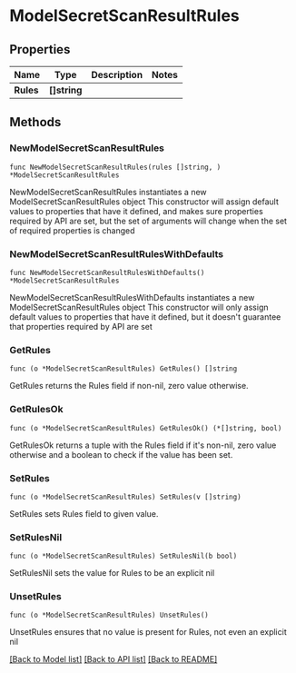 # ModelSecretScanResultRules

## Properties

Name | Type | Description | Notes
------------ | ------------- | ------------- | -------------
**Rules** | **[]string** |  | 

## Methods

### NewModelSecretScanResultRules

`func NewModelSecretScanResultRules(rules []string, ) *ModelSecretScanResultRules`

NewModelSecretScanResultRules instantiates a new ModelSecretScanResultRules object
This constructor will assign default values to properties that have it defined,
and makes sure properties required by API are set, but the set of arguments
will change when the set of required properties is changed

### NewModelSecretScanResultRulesWithDefaults

`func NewModelSecretScanResultRulesWithDefaults() *ModelSecretScanResultRules`

NewModelSecretScanResultRulesWithDefaults instantiates a new ModelSecretScanResultRules object
This constructor will only assign default values to properties that have it defined,
but it doesn't guarantee that properties required by API are set

### GetRules

`func (o *ModelSecretScanResultRules) GetRules() []string`

GetRules returns the Rules field if non-nil, zero value otherwise.

### GetRulesOk

`func (o *ModelSecretScanResultRules) GetRulesOk() (*[]string, bool)`

GetRulesOk returns a tuple with the Rules field if it's non-nil, zero value otherwise
and a boolean to check if the value has been set.

### SetRules

`func (o *ModelSecretScanResultRules) SetRules(v []string)`

SetRules sets Rules field to given value.


### SetRulesNil

`func (o *ModelSecretScanResultRules) SetRulesNil(b bool)`

 SetRulesNil sets the value for Rules to be an explicit nil

### UnsetRules
`func (o *ModelSecretScanResultRules) UnsetRules()`

UnsetRules ensures that no value is present for Rules, not even an explicit nil

[[Back to Model list]](../README.md#documentation-for-models) [[Back to API list]](../README.md#documentation-for-api-endpoints) [[Back to README]](../README.md)


